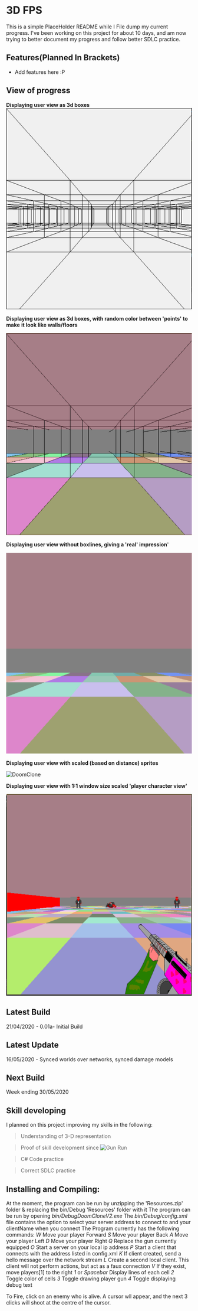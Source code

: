 # 3D FPS
This is a simple PlaceHolder README while I File dump my current progress.
I've been working on this project for about 10 days, and am now trying to better document my
progress and follow better SDLC practice.
## Features(Planned In Brackets)

* Add features here :P

## View of progress
**Displaying user view as 3d boxes**
![DoomClone](CellLines.PNG)

**Displaying user view as 3d boxes, with random color between 'points' to make**
**it look like walls/floors**

![DoomClone](ColorCellLines.PNG)

**Displaying user view without boxlines, giving a 'real' impression**'

![DoomClone](ColorCells.PNG)

**Displaying user view with scaled (based on distance) sprites**

![DoomClone](ColorCellsEnemies.PNG)

**Displaying user view with 1:1 window size scaled 'player character view'**

![DoomClone](ColorCellEnemiesGun.PNG)
## Latest Build

21/04/2020 - 0.01a- Initial Build

## Latest Update

16/05/2020 - Synced worlds over networks, synced damage models

## Next Build

Week ending 30/05/2020

## Skill developing

I planned on this project improving my skills in the following:

>Understanding of 3-D representation

>Proof of skill development since ![Gun Run](https://github.com/StarshipladDev/GunRun)

>C# Code practice

>Correct SDLC practice

## Installing and Compiling:
At the moment, the program can be run by unzipping the 'Resources.zip' folder & replacing the bin/Debug 'Resources' folder with it
The program can be run by opening *bin/DebugDoomCloneV2.exe*
The *bin/Debug/config.xml* file contains the option to select your server address to connect to and your clientName when you connect
The Program currently has the following commands:
*W* Move your player Forward
*S* Move your player Back
*A* Move your player Left
*D* Move your player Right
*Q* Replace the gun currently equipped
*O* Start a server on your local ip address
*P* Start a client that connects with the address listed in config.xml
*K* If client created, send a hello message over the network stream
*L* Create a second local client. This client will not perform actions, but act as a faux connection
*V* If they exist, move players[1] to the right
*1* or *Spacebar* Display lines of each cell
*2* Toggle color of cells
*3* Toggle drawing player gun
*4* Toggle displaying debug text

To Fire, click on an enemy who is alive. A cursor wll appear,
and the next 3 clicks will shoot at the centre of the cursor.

